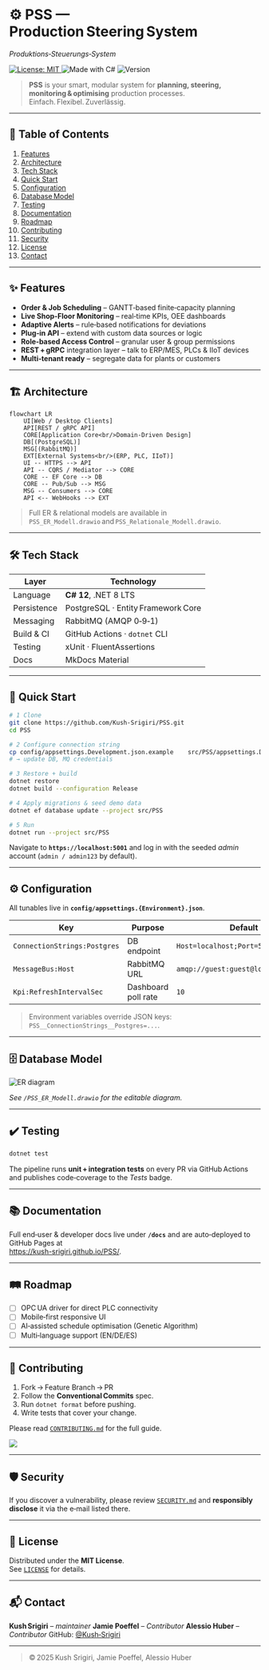 # ⚙️ PSS — Production Steering System  
*Produktions‑Steuerungs‑System*

<p align="left">
  
  <a href="https://github.com/Kush-Srigiri/PSS/blob/main/LICENSE">
    <img alt="License: MIT" src="https://img.shields.io/badge/license-MIT-blue.svg">
  </a>
  <img alt="Made with C#" src="https://img.shields.io/badge/made%20with-C%23-239120?logo=c-sharp&logoColor=fff">
  <img alt="Version" src="https://img.shields.io/github/v/release/Kush-Srigiri/PSS?include_prereleases">
</p>

> **PSS** is your smart, modular system for **planning, steering, monitoring & optimising** production processes.  
> Einfach. Flexibel. Zuverlässig.

---

## 📑 Table of Contents
1. [Features](#features)
2. [Architecture](#architecture)
3. [Tech Stack](#tech-stack)
4. [Quick Start](#quick-start)
5. [Configuration](#configuration)
6. [Database Model](#database-model)
7. [Testing](#testing)
8. [Documentation](#documentation)
9. [Roadmap](#roadmap)
10. [Contributing](#contributing)
11. [Security](#security)
12. [License](#license)
13. [Contact](#contact)

---

## ✨ Features
- **Order & Job Scheduling** – GANTT‑based finite‑capacity planning  
- **Live Shop‑Floor Monitoring** – real‑time KPIs, OEE dashboards  
- **Adaptive Alerts** – rule‑based notifications for deviations  
- **Plug‑in API** – extend with custom data sources or logic  
- **Role‑based Access Control** – granular user & group permissions  
- **REST + gRPC** integration layer – talk to ERP/MES, PLCs & IIoT devices  
- **Multi‑tenant ready** – segregate data for plants or customers  

---

## 🏗️ Architecture
```mermaid
flowchart LR
    UI[Web / Desktop Clients]
    API[REST / gRPC API]
    CORE[Application Core<br/>Domain-Driven Design]
    DB[(PostgreSQL)]
    MSG[(RabbitMQ)]
    EXT[External Systems<br/>(ERP, PLC, IIoT)]
    UI -- HTTPS --> API
    API -- CQRS / Mediator --> CORE
    CORE -- EF Core --> DB
    CORE -- Pub/Sub --> MSG
    MSG -- Consumers --> CORE
    API <-- WebHooks --> EXT
```
> Full ER & relational models are available in  
> `PSS_ER_Modell.drawio` and `PSS_Relationale_Modell.drawio`.

---

## 🛠️ Tech Stack
| Layer | Technology |
|-------|------------|
| Language | **C# 12**, .NET 8 LTS |
| Persistence | PostgreSQL · Entity Framework Core |
| Messaging | RabbitMQ (AMQP 0‑9‑1) |
| Build & CI | GitHub Actions · `dotnet` CLI |
| Testing | xUnit · FluentAssertions |
| Docs | MkDocs Material |

---

## 🚀 Quick Start
```bash
# 1 Clone
git clone https://github.com/Kush-Srigiri/PSS.git
cd PSS

# 2 Configure connection string
cp config/appsettings.Development.json.example    src/PSS/appsettings.Development.json
# → update DB, MQ credentials

# 3 Restore + build
dotnet restore
dotnet build --configuration Release

# 4 Apply migrations & seed demo data
dotnet ef database update --project src/PSS

# 5 Run
dotnet run --project src/PSS
```
Navigate to **`https://localhost:5001`** and log in with the seeded *admin* account (`admin / admin123` by default).

---

## ⚙️ Configuration
All tunables live in **`config/appsettings.{Environment}.json`**.

| Key | Purpose | Default |
|-----|---------|---------|
| `ConnectionStrings:Postgres` | DB endpoint | `Host=localhost;Port=5432;...` |
| `MessageBus:Host` | RabbitMQ URL | `amqp://guest:guest@localhost:5672` |
| `Kpi:RefreshIntervalSec` | Dashboard poll rate | `10` |

> Environment variables override JSON keys: `PSS__ConnectionStrings__Postgres=...`.

---

## 🗄️ Database Model
![ER diagram](docs/images/er_model.png)

*See `/PSS_ER_Modell.drawio` for the editable diagram.*

---

## ✔️ Testing
```bash
dotnet test
```
The pipeline runs **unit + integration tests** on every PR via GitHub Actions and publishes code‑coverage to the *Tests* badge.

---

## 📚 Documentation
Full end‑user & developer docs live under **`/docs`** and are auto‑deployed to GitHub Pages at  
<https://kush-srigiri.github.io/PSS/>.

---

## 🛤️ Roadmap
- [ ] OPC UA driver for direct PLC connectivity  
- [ ] Mobile‑first responsive UI  
- [ ] AI‑assisted schedule optimisation (Genetic Algorithm)  
- [ ] Multi‑language support (EN/DE/ES)  

---

## 🤝 Contributing
1. Fork → Feature Branch → PR  
2. Follow the **Conventional Commits** spec.  
3. Run `dotnet format` before pushing.  
4. Write tests that cover your change.

Please read [`CONTRIBUTING.md`](CONTRIBUTING.md) for the full guide.

<a href="https://github.com/kush-srigiri/pss/graphs/contributors">
  <img src="https://contrib.rocks/image?&columns=25&max=10000&&repo=kush-srigiri/pss" />
</a>

---

## 🛡️ Security
If you discover a vulnerability, please review [`SECURITY.md`](SECURITY.md) and **responsibly disclose** it via the e‑mail listed there.

---

## 📄 License
Distributed under the **MIT License**.  
See [`LICENSE`](LICENSE) for details.

---

## 📬 Contact
**Kush Srigiri** – *maintainer* 
**Jamie Poeffel** – *Contributor* 
**Alessio Huber** – *Contributor* 
GitHub: [@Kush‑Srigiri](https://github.com/Kush-Srigiri) 

---

> © 2025 Kush Srigiri, Jamie Poeffel, Alessio Huber



